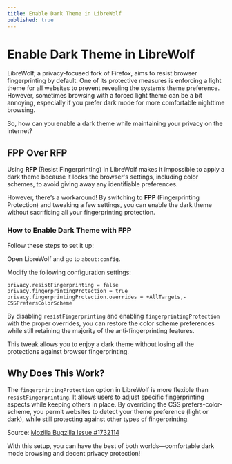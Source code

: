 ```yaml
---
title: Enable Dark Theme in LibreWolf
published: true
---
```

# Enable Dark Theme in LibreWolf


LibreWolf, a privacy-focused fork of Firefox, aims to resist browser fingerprinting by default. One of its protective measures is enforcing a light theme for all websites to prevent revealing the system’s theme preference. However, sometimes browsing with a forced light theme can be a bit annoying, especially if you prefer dark mode for more comfortable nighttime browsing.

So, how can you enable a dark theme while maintaining your privacy on the internet?


## FPP Over RFP


Using **RFP** (Resist Fingerprinting) in LibreWolf makes it impossible to apply a dark theme because it locks the browser's settings, including color schemes, to avoid giving away any identifiable preferences.

However, there’s a workaround! By switching to **FPP** (Fingerprinting Protection) and tweaking a few settings, you can enable the dark theme without sacrificing all your fingerprinting protection.

### How to Enable Dark Theme with FPP


Follow these steps to set it up:

Open LibreWolf and go to `about:config`.

Modify the following configuration settings:

```
privacy.resistFingerprinting = false
privacy.fingerprintingProtection = true
privacy.fingerprintingProtection.overrides = +AllTargets,-CSSPrefersColorScheme
```

By disabling `resistFingerprinting` and enabling `fingerprintingProtection` with the proper overrides, you can restore the color scheme preferences while still retaining the majority of the anti-fingerprinting features.

This tweak allows you to enjoy a dark theme without losing all the protections against browser fingerprinting.


## Why Does This Work?


The `fingerprintingProtection` option in LibreWolf is more flexible than `resistFingerprinting`. It allows users to adjust specific fingerprinting aspects while keeping others in place. By overriding the CSS prefers-color-scheme, you permit websites to detect your theme preference (light or dark), while still protecting against other types of fingerprinting.

Source: [Mozilla Bugzilla Issue #1732114](https://bugzilla.mozilla.org/show_bug.cgi?id=1732114)

With this setup, you can have the best of both worlds—comfortable dark mode browsing and decent privacy protection!
